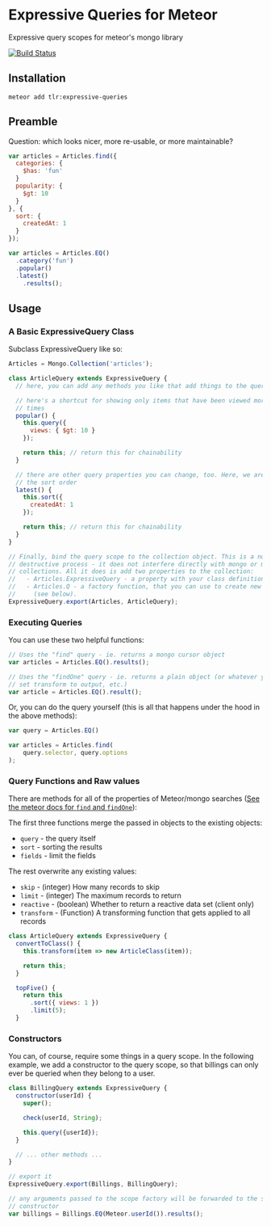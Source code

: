 # Expressive Queries for Meteor

Expressive query scopes for meteor's mongo library

[![Build Status](https://travis-ci.org/tedslittlerobot/meteor-expressive-queries.svg?branch=master)](https://travis-ci.org/tedslittlerobot/meteor-expressive-queries)

## Installation

```meteor add tlr:expressive-queries```

## Preamble

Question: which looks nicer, more re-usable, or more maintainable?

```javascript
var articles = Articles.find({
  categories: {
    $has: 'fun'
  }
  popularity: {
    $gt: 10
  }
}, {
  sort: {
    createdAt: 1
  }
});
```

```javascript
var articles = Articles.EQ()
  .category('fun')
  .popular()
  .latest()
    .results();
```

## Usage

### A Basic ExpressiveQuery Class

Subclass ExpressiveQuery like so:

```javascript
Articles = Mongo.Collection('articles');

class ArticleQuery extends ExpressiveQuery {
  // here, you can add any methods you like that add things to the query property

  // here's a shortcut for showing only items that have been viewed more than 10
  // times
  popular() {
    this.query({
      views: { $gt: 10 }
    });

    return this; // return this for chainability
  }

  // there are other query properties you can change, too. Here, we are changing
  // the sort order
  latest() {
    this.sort({
      createdAt: 1
    });

    return this; // return this for chainability
  }
}

// Finally, bind the query scope to the collection object. This is a non-
// destructive process - it does not interfere directly with mongo or meteor's
// collections. All it does is add two properties to the collection:
//   - Articles.ExpressiveQuery - a property with your class definition,
//   - Articles.Q - a factory function, that you can use to create new queries
//     (see below).
ExpressiveQuery.export(Articles, ArticleQuery);
```

### Executing Queries

You can use these two helpful functions:

```javascript
// Uses the "find" query - ie. returns a mongo cursor object
var articles = Articles.EQ().results();

// Uses the "findOne" query - ie. returns a plain object (or whatever you have
// set transform to output, etc.)
var article = Articles.EQ().result();
```

Or, you can do the query yourself (this is all that happens under the hood in
the above methods):

```javascript
var query = Articles.EQ()

var articles = Articles.find(
    query.selector, query.options
);
```

### Query Functions and Raw values

There are methods for all of the properties of Meteor/mongo searches ([See the meteor docs for `find` and `findOne`](http://docs.meteor.com/#/full/find)):

The first three functions merge the passed in objects to the existing objects:

- `query`  - the query itself
- `sort`   - sorting the results
- `fields` - limit the fields

The rest overwrite any existing values:

- `skip`      - (integer)  How many records to skip
- `limit`     - (integer)  The maximum records to return
- `reactive`  - (boolean)  Whether to return a reactive data set (client only)
- `transform` - (Function) A transforming function that gets applied to all records

```javascript
class ArticleQuery extends ExpressiveQuery {
  convertToClass() {
    this.transform(item => new ArticleClass(item));

    return this;
  }

  topFive() {
    return this
      .sort({ views: 1 })
      .limit(5);
  }
```

### Constructors

You can, of course, require some things in a query scope. In the following example, we add a constructor to the query scope, so that billings can only ever be queried when they belong to a user.

```javascript
class BillingQuery extends ExpressiveQuery {
  constructor(userId) {
    super();

    check(userId, String);

    this.query({userId});
  }

  // ... other methods ...
}

// export it
ExpressiveQuery.export(Billings, BillingQuery);

// any arguments passed to the scope factory will be forwarded to the scope
// constructor
var billings = Billings.EQ(Meteor.userId()).results();
```
